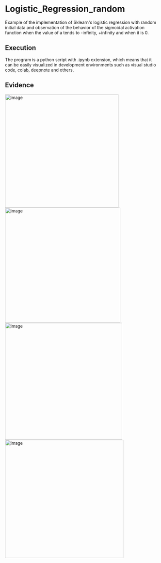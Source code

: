 # Logistic_Regression_random

Example of the implementation of Sklearn's logistic regression with random initial data and observation of the behavior of the sigmoidal activation function when the value of a tends to -infinity, +infinity and when it is 0.

## **Execution** 

The program is a python script with .ipynb extension, which means that it can be easily visualized in development environments such as visual studio code, colab, deepnote and others.

## **Evidence**
<img width="374" alt="image" src="https://github.com/LauEsGoAm372/Logistic_Regression_random/assets/110053206/4e2a26ac-a25e-4616-bf69-80eda6b9e87c">
<br>
<img width="380" alt="image" src="https://github.com/LauEsGoAm372/Logistic_Regression_random/assets/110053206/5ccbf2aa-4784-47cc-acf6-de1b630e2c6e">
<br>
<img width="386" alt="image" src="https://github.com/LauEsGoAm372/Logistic_Regression_random/assets/110053206/0781e239-de6e-4434-9d0b-afff09a27425">
<br>
<img width="390" alt="image" src="https://github.com/LauEsGoAm372/Logistic_Regression_random/assets/110053206/6b50b966-b2ba-420a-a1b2-02a9ea4b0b9c">
<br>





